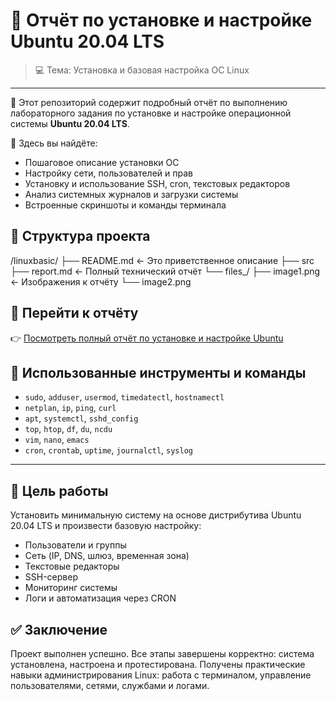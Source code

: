 # 🐧 Отчёт по установке и настройке Ubuntu 20.04 LTS
  
> 💻 Тема: Установка и базовая настройка ОС Linux  

---

👋 Этот репозиторий содержит подробный отчёт по выполнению лабораторного задания по установке и настройке операционной системы **Ubuntu 20.04 LTS**.

📌 Здесь вы найдёте:
- Пошаговое описание установки ОС
- Настройку сети, пользователей и прав
- Установку и использование SSH, cron, текстовых редакторов
- Анализ системных журналов и загрузки системы
- Встроенные скриншоты и команды терминала

## 📁 Структура проекта

/linuxbasic/
├── README.md ← Это приветственное описание
├── src
   ├── report.md ← Полный технический отчёт
   └── files_/
       ├── image1.png ← Изображения к отчёту
       └── image2.png

## 📄 Перейти к отчёту

👉 [Посмотреть полный отчёт по установке и настройке Ubuntu](src/report.md)

## 🧰 Использованные инструменты и команды

- `sudo`, `adduser`, `usermod`, `timedatectl`, `hostnamectl`
- `netplan`, `ip`, `ping`, `curl`
- `apt`, `systemctl`, `sshd_config`
- `top`, `htop`, `df`, `du`, `ncdu`
- `vim`, `nano`, `emacs`
- `cron`, `crontab`, `uptime`, `journalctl`, `syslog`

---

## 🎯 Цель работы

Установить минимальную систему на основе дистрибутива Ubuntu 20.04 LTS и произвести базовую настройку:
- Пользователи и группы
- Сеть (IP, DNS, шлюз, временная зона)
- Текстовые редакторы
- SSH-сервер
- Мониторинг системы
- Логи и автоматизация через CRON

## ✅ Заключение

Проект выполнен успешно. Все этапы завершены корректно: система установлена, настроена и протестирована. Получены практические навыки администрирования Linux: работа с терминалом, управление пользователями, сетями, службами и логами.
